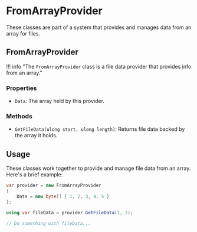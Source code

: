 ﻿# FromArrayProvider

These classes are part of a system that provides and manages data from an array for files.

## FromArrayProvider

!!! info "The `FromArrayProvider` class is a file data provider that provides info from an array."

### Properties

- `Data`: The array held by this provider.

### Methods

- `GetFileData(ulong start, ulong length)`: Returns file data backed by the array it holds.

## Usage

These classes work together to provide and manage file data from an array. Here's a brief example:

```csharp
var provider = new FromArrayProvider
{
    Data = new byte[] { 1, 2, 3, 4, 5 }
};

using var fileData = provider.GetFileData(1, 2);

// Do something with fileData...
```
